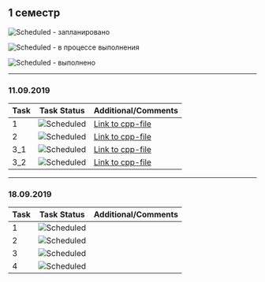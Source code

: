 ## 1 семестр


![Scheduled](https://github.com/AnzhelikaKravchuk/.NET-Training.-Spring-2019/blob/master/Pictures/icons-target.png) - запланировано

![Scheduled](https://github.com/AnzhelikaKravchuk/.NET-Training.-Spring-2019/blob/master/Pictures/icons-inprogress.png) - в процессе выполнения

![Scheduled](https://github.com/AnzhelikaKravchuk/.NET-Training.-Spring-2019/blob/master/Pictures/icons-ok.png) - выполнено

---

### 11.09.2019 
| Task | Task Status | Additional/Comments |
| -------- | -------- | --------|  
| 1 | ![Scheduled](https://github.com/AnzhelikaKravchuk/.NET-Training.-Spring-2019/blob/master/Pictures/icons-ok.png)|[Link to cpp-file](https://github.com/mariwaldo/homework/blob/master/2019.09.11/Task1.cpp)|(/)
| 2 | ![Scheduled](https://github.com/AnzhelikaKravchuk/.NET-Training.-Spring-2019/blob/master/Pictures/icons-ok.png)|[Link to cpp-file](https://github.com/mariwaldo/homework/blob/master/2019.09.11/Task2.cpp)|(/)
| 3_1 | ![Scheduled](https://github.com/AnzhelikaKravchuk/.NET-Training.-Spring-2019/blob/master/Pictures/icons-ok.png)|[Link to cpp-file](https://github.com/mariwaldo/homework/blob/master/2019.09.11/Task3_1.cpp)|(/)
| 3_2 | ![Scheduled](https://github.com/AnzhelikaKravchuk/.NET-Training.-Spring-2019/blob/master/Pictures/icons-ok.png)|[Link to cpp-file](https://github.com/mariwaldo/homework/blob/master/2019.09.11/Task3_2.cpp)|(/)

---

### 18.09.2019 
| Task | Task Status | Additional/Comments |
| -------- | -------- | --------|  
| 1 | ![Scheduled](https://github.com/AnzhelikaKravchuk/.NET-Training.-Spring-2019/blob/master/Pictures/icons-ok.png)||(/)
| 2 | ![Scheduled](https://github.com/AnzhelikaKravchuk/.NET-Training.-Spring-2019/blob/master/Pictures/icons-ok.png)||(/)
| 3 | ![Scheduled](https://github.com/AnzhelikaKravchuk/.NET-Training.-Spring-2019/blob/master/Pictures/icons-ok.png)||(/)
| 4 | ![Scheduled](https://github.com/AnzhelikaKravchuk/.NET-Training.-Spring-2019/blob/master/Pictures/icons-ok.png)||(/)



